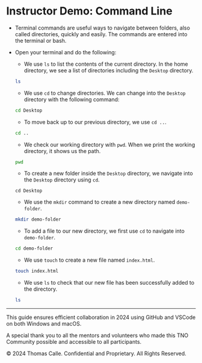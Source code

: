 #  Instructor Demo: Command Line

* Terminal commands are useful ways to navigate between folders, also called directories, quickly and easily. The commands are entered into the terminal or bash.

* Open your terminal and do the following:

  * We use `ls` to list the contents of the current directory. In the home directory, we see a list of directories including the `Desktop` directory. 

  ```bash
  ls
  ```

  * We use `cd` to change directories. We can change into the `Desktop` directory with the following command: 

  ```bash
  cd Desktop
  ```

  * To move back up to our previous directory, we use `cd ..`. 

  ```bash
  cd ..
  ```

  * We check our working directory with `pwd`. When we print the working directory, it shows us the path.

  ```bash
  pwd
  ```

  * To create a new folder inside the `Desktop` directory, we navigate into the `Desktop` directory using `cd`.

  ```
  cd Desktop
  ```

  * We use the `mkdir` command to create a new directory named `demo-folder`.
 
  ```bash
  mkdir demo-folder
  ```

  * To add a file to our new directory, we first use `cd` to navigate into `demo-folder`.

  ```bash
  cd demo-folder
  ```

  * We use `touch` to create a new file named `index.html`.

  ```bash
  touch index.html
  ```

  *  We use `ls` to check that our new file has been successfully added to the directory.

  ```bash
  ls
  ```

---
This guide ensures efficient collaboration in 2024 using GitHub and VSCode on both Windows and macOS.

A special thank you to all the mentors and volunteers who made this TNO Community possible and accessible to all participants.

© 2024 Thomas Calle. Confidential and Proprietary. All Rights Reserved.